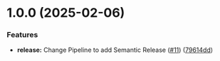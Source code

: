 # 1.0.0 (2025-02-06)


### Features

* **release:** Change Pipeline to add Semantic Release ([#11](https://github.com/Yooo31/MicroFlowBack/issues/11)) ([79614dd](https://github.com/Yooo31/MicroFlowBack/commit/79614dd55c1e11bd251d701c6cd335a8f61854db))
